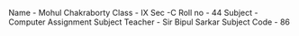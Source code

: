 Name - Mohul Chakraborty 
Class - IX 
Sec -C 
Roll no - 44 
Subject - Computer Assignment 
Subject Teacher - Sir Bipul Sarkar 
Subject Code - 86